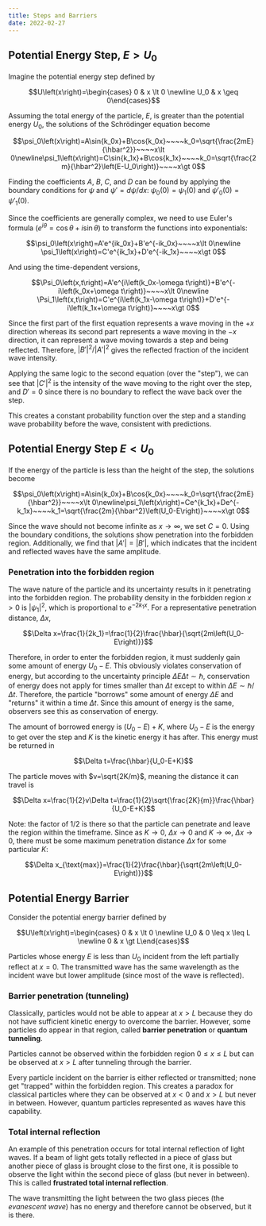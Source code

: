 ```yaml
---
title: Steps and Barriers
date: 2022-02-27
---
```


## Potential Energy Step, $E\gt U_0$

Imagine the potential energy step defined by

$$U\left(x\right)=\begin{cases} 0 & x \lt 0 \newline U_0 & x \geq 0\end{cases}$$

Assuming the total energy of the particle, $E$, is greater than the potential energy $U_0$, the solutions of the Schrödinger equation become

$$\psi_0\left(x\right)=A\sin{k_0x}+B\cos{k_0x}~~~~k_0=\sqrt{\frac{2mE}{\hbar^2}}~~~~x\lt 0\newline\psi_1\left(x\right)=C\sin{k_1x}+B\cos{k_1x}~~~~k_0=\sqrt{\frac{2m}{\hbar^2}\left(E-U_0\right)}~~~~x\gt 0$$

Finding the coefficients $A$, $B$, $C$, and $D$ can be found by applying the boundary conditions for $\psi$ and $\psi'=d\psi/dx$: $\psi_0\left(0\right)=\psi_1\left(0\right)$ and $\psi'_0\left(0\right)=\psi'_1\left(0\right)$.

Since the coefficients are generally complex, we need to use Euler's formula ($e^{i\theta}=\cos{\theta}+i\sin{\theta}$) to transform the functions into exponentials:

$$\psi_0\left(x\right)=A'e^{ik_0x}+B'e^{-ik_0x}~~~~x\lt 0\newline \psi_1\left(x\right)=C'e^{ik_1x}+D'e^{-ik_1x}~~~~x\gt 0$$

And using the time-dependent versions,

$$\Psi_0\left(x,t\right)=A'e^{i\left(k_0x-\omega t\right)}+B'e^{-i\left(k_0x+\omega t\right)}~~~~x\lt 0\newline \Psi_1\left(x,t\right)=C'e^{i\left(k_1x-\omega t\right)}+D'e^{-i\left(k_1x+\omega t\right)}~~~~x\gt 0$$

Since the first part of the first equation represents a wave moving in the $+x$ direction whereas its second part represents a wave moving in the $-x$ direction, it can represent a wave moving towards a step and being reflected. Therefore, $\left|B'\right|^2/\left|A'\right|^2$ gives the reflected fraction of the incident wave intensity.

Applying the same logic to the second equation (over the "step"), we can see that $\left|C'\right|^2$ is the intensity of the wave moving to the right over the step, and $D'=0$ since there is no boundary to reflect the wave back over the step.

This creates a constant probability function over the step and a standing wave probability before the wave, consistent with predictions.

## Potential Energy Step $E\lt U_0$

If the energy of the particle is less than the height of the step, the solutions become

$$\psi_0\left(x\right)=A\sin{k_0x}+B\cos{k_0x}~~~~k_0=\sqrt{\frac{2mE}{\hbar^2}}~~~~x\lt 0\newline\psi_1\left(x\right)=Ce^{k_1x}+De^{-k_1x}~~~~k_1=\sqrt{\frac{2m}{\hbar^2}\left(U_0-E\right)}~~~~x\gt 0$$

Since the wave should not become infinite as $x\rightarrow\infty$, we set $C=0$. Using the boundary conditions, the solutions show penetration into the forbidden region. Additionally, we find that $\left|A'\right|=\left|B'\right|$, which indicates that the incident and reflected waves have the same amplitude.

### Penetration into the forbidden region

The wave nature of the particle and its uncertainty results in it penetrating into the forbidden region. The probability density in the forbidden region $x\gt 0$ is $\left|\psi_1\right|^2$, which is proportional to $e^{-2k_1x}$. For a representative penetration distance, $\Delta x$, 

$$\Delta x=\frac{1}{2k_1}=\frac{1}{2}\frac{\hbar}{\sqrt{2m\left(U_0-E\right)}}$$

Therefore, in order to enter the forbidden region, it must suddenly gain some amount of energy $U_0-E$. This obviously violates conservation of energy, but according to the uncertainty principle $\Delta E\Delta t\sim\hbar$, conservation of energy does not apply for times smaller than $\Delta t$ except to within $\Delta E\sim\hbar/\Delta t$. Therefore, the particle "borrows" some amount of energy $\Delta E$ and "returns" it within a time $\Delta t$. Since this amount of energy is the same, observers see this as conservation of energy.

The amount of borrowed energy is $\left(U_0-E\right)+K$, where $U_0-E$ is the energy to get over the step and $K$ is the kinetic energy it has after. This energy must be returned in

$$\Delta t=\frac{\hbar}{U_0-E+K}$$

The particle moves with $v=\sqrt{2K/m}$, meaning the distance it can travel is

$$\Delta x=\frac{1}{2}v\Delta t=\frac{1}{2}\sqrt{\frac{2K}{m}}\frac{\hbar}{U_0-E+K}$$

Note: the factor of $1/2$ is there so that the particle can penetrate and leave the region within the timeframe. Since as $K\rightarrow 0$, $\Delta x\rightarrow 0$ and $K\rightarrow \infty$, $\Delta x\rightarrow 0$, there must be some maximum penetration distance $\Delta x$ for some particular $K$:

$$\Delta x_{\text{max}}=\frac{1}{2}\frac{\hbar}{\sqrt{2m\left(U_0-E\right)}}$$

## Potential Energy Barrier

Consider the potential energy barrier defined by

$$U\left(x\right)=\begin{cases} 0 & x \lt 0 \newline U_0 & 0 \leq x \leq L \newline 0 & x \gt L\end{cases}$$

Particles whose energy $E$ is less than $U_0$ incident from the left partially reflect at $x=0$. The transmitted wave has the same wavelength as the incident wave but lower amplitude (since most of the wave is reflected).

### Barrier penetration (tunneling)

Classically, particles would not be able to appear at $x \gt L$ because they do not have sufficient kinetic energy to overcome the barrier. However, some particles do appear in that region, called **barrier penetration** or **quantum tunneling**.

Particles cannot be observed within the forbidden region $0\leq x\leq L$ but can be observed at $x\gt L$ after tunneling through the barrier.

Every particle incident on the barrier is either reflected or transmitted; none get "trapped" within the forbidden region. This creates a paradox for classical particles where they can be observed at $x\lt 0$ and $x\gt L$ but never in between. However, quantum particles represented as waves have this capability.

### Total internal reflection

An example of this penetration occurs for total internal reflection of light waves. If a beam of light gets totally reflected in a piece of glass but another piece of glass is brought close to the first one, it is possible to observe the light within the second piece of glass (but never in between). This is called **frustrated total internal reflection**.

The wave transmitting the light between the two glass pieces (the *evanescent wave*) has no energy and therefore cannot be observed, but it is there.